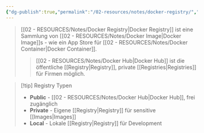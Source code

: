 ```yaml
---
{"dg-publish":true,"permalink":"/02-resources/notes/docker-registry/","tags":["docker/registry","docker/distribution"],"noteIcon":"","updated":"2025-09-04T16:13:29.886+02:00"}
---
```



>[[02 - RESOURCES/Notes/Docker Registry\|Docker Registry]] ist eine Sammlung von [[02 - RESOURCES/Notes/Docker Image\|Docker Image]]s - wie ein App Store für [[02 - RESOURCES/Notes/Docker Container\|Docker Container]].
>>[[02 - RESOURCES/Notes/Docker Hub\|Docker Hub]] ist die öffentliche [[Registry\|Registry]], private [[Registries\|Registries]] für Firmen möglich.

>[!tip] Registry Typen
>- **Public** - [[02 - RESOURCES/Notes/Docker Hub\|Docker Hub]], frei zugänglich
>- **Private** - Eigene [[Registry\|Registry]] für sensitive [[Images\|Images]]
>- **Local** - Lokale [[Registry\|Registry]] für Development
